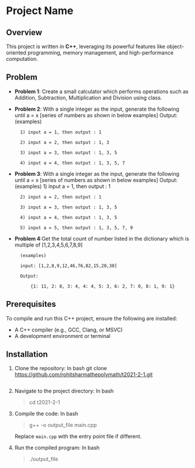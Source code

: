 # Project Name

## Overview

This project is written in **C++**, leveraging its powerful features like object-oriented programming, memory management, and high-performance computation.

## Problem

- **Problem 1**: Create a small calculator which performs operations such as Addition, Subtraction, Multiplication and Division using class.
- **Problem 2**: With a single integer as the input, generate the following until a = x [series of numbers as shown in below examples]
  Output: (examples)

        1) input a = 1, then output : 1

        2) input a = 2, then output : 1, 3

        3) input a = 3, then output : 1, 3, 5

        4) input a = 4, then output : 1, 3, 5, 7

- **Problem 3**: With a single integer as the input, generate the following until a = x [series of numbers as shown in below examples]
  Output: (examples) 1) input a = 1, then output : 1

        2) input a = 2, then output : 1

        3) input a = 3, then output : 1, 3, 5

        4) input a = 4, then output : 1, 3, 5

        5) input a = 5, then output : 1, 3, 5, 7, 9

- **Problem 4**:Get the total count of number listed in the dictionary which is multiple of [1,2,3,4,5,6,7,8,9]

        (examples)

        input: [1,2,8,9,12,46,76,82,15,20,30]

        Output:

            {1: 11, 2: 8, 3: 4, 4: 4, 5: 3, 6: 2, 7: 0, 8: 1, 9: 1}

## Prerequisites

To compile and run this C++ project, ensure the following are installed:

- A C++ compiler (e.g., GCC, Clang, or MSVC)
- A development environment or terminal

## Installation

1. Clone the repository:
   In bash
   git clone https://github.com/rohitsharmathepolymath/t2021-2-1.git

   ```

   ```

2. Navigate to the project directory:
   In bash

   > cd t2021-2-1

3. Compile the code:
   In bash

   > g++ -o output_file main.cpp

   Replace `main.cpp` with the entry point file if different.

4. Run the compiled program:
   In bash
   > ./output_file
